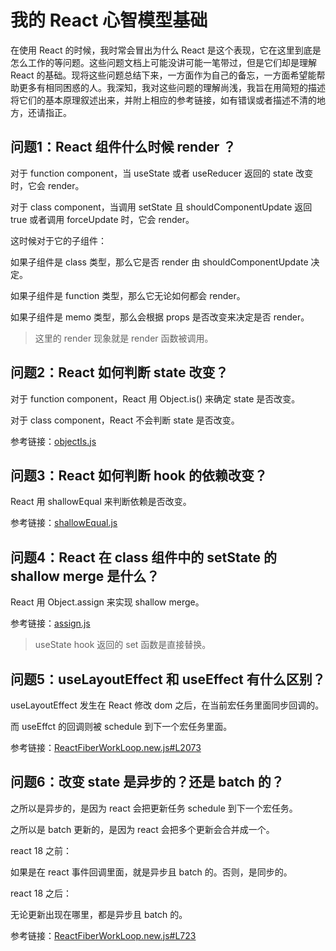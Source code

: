 # 我的 React 心智模型基础

在使用 React 的时候，我时常会冒出为什么 React 是这个表现，它在这里到底是怎么工作的等问题。这些问题文档上可能没讲可能一笔带过，但是它们却是理解 React 的基础。现将这些问题总结下来，一方面作为自己的备忘，一方面希望能帮助更多有相同困惑的人。我深知，我对这些问题的理解尚浅，我旨在用简短的描述将它们的基本原理叙述出来，并附上相应的参考链接，如有错误或者描述不清的地方，还请指正。

## 问题1：React 组件什么时候 render ？

对于 function component，当 useState 或者 useReducer 返回的 state 改变时，它会 render。

对于 class component，当调用 setState 且 shouldComponentUpdate 返回 true 或者调用 forceUpdate 时，它会 render。

这时候对于它的子组件：

如果子组件是 class 类型，那么它是否 render 由 shouldComponentUpdate 决定。

如果子组件是 function 类型，那么它无论如何都会 render。

如果子组件是 memo 类型，那么会根据 props 是否改变来决定是否 render。

> 这里的 render 现象就是 render 函数被调用。

## 问题2：React 如何判断 state 改变？

对于 function component，React 用 Object.is() 来确定 state 是否改变。

对于 class component，React 不会判断 state 是否改变。

参考链接：[objectIs.js](https://github.com/facebook/react/blob/main/packages/shared/objectIs.js)

## 问题3：React 如何判断 hook 的依赖改变？

React 用 shallowEqual 来判断依赖是否改变。

参考链接：[shallowEqual.js](https://github.com/facebook/react/blob/main/packages/shared/shallowEqual.js)


## 问题4：React 在 class 组件中的 setState 的 shallow merge 是什么？

React 用 Object.assign 来实现 shallow merge。

参考链接：[assign.js](https://github.com/facebook/react/blob/main/packages/shared/assign.js)

> useState hook 返回的 set 函数是直接替换。

## 问题5：useLayoutEffect 和 useEffect 有什么区别？

useLayoutEffect 发生在 React 修改 dom 之后，在当前宏任务里面同步回调的。

而 useEffct 的回调则被 schedule 到下一个宏任务里面。

参考链接：[ReactFiberWorkLoop.new.js#L2073](https://github.com/facebook/react/blob/e7d0053e65db49a536440eb24e6c1e4961d976f6/packages/react-reconciler/src/ReactFiberWorkLoop.new.js#L2073)

## 问题6：改变 state 是异步的？还是 batch 的？

之所以是异步的，是因为 react 会把更新任务 schedule 到下一个宏任务。

之所以是 batch 更新的，是因为 react 会把多个更新会合并成一个。

react 18 之前：

如果是在 react 事件回调里面，就是异步且 batch 的。否则，是同步的。

react 18 之后：

无论更新出现在哪里，都是异步且 batch 的。

参考链接：[ReactFiberWorkLoop.new.js#L723](https://github.com/facebook/react/blob/2e0d86d22192ff0b13b71b4ad68fea46bf523ef6/packages/react-reconciler/src/ReactFiberWorkLoop.new.js#L723)
